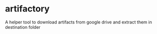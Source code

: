 # artifactory
A helper tool to download artifacts from google drive and extract them in destination folder
